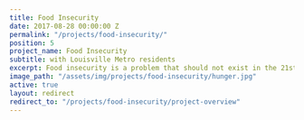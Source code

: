 ```yaml
---
title: Food Insecurity
date: 2017-08-28 00:00:00 Z
permalink: "/projects/food-insecurity/"
position: 5
project_name: Food Insecurity
subtitle: with Louisville Metro residents
excerpt: Food insecurity is a problem that should not exist in the 21st Century.
image_path: "/assets/img/projects/food-insecurity/hunger.jpg"
active: true
layout: redirect
redirect_to: "/projects/food-insecurity/project-overview"
---
```

